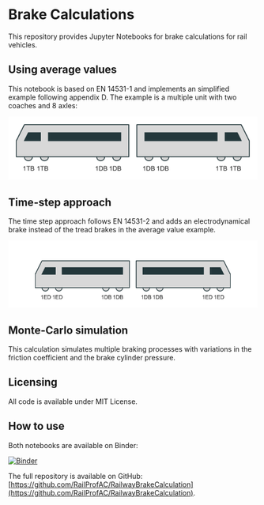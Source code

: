 # Brake Calculations

This repository provides Jupyter Notebooks for brake calculations for rail vehicles.

## Using average values

This notebook is based on EN 14531-1 and implements an simplified example following appendix D. The example is a multiple unit with two coaches and 8 axles:

![Vehicle image](xMU.png)

## Time-step approach

The time step approach follows EN 14531-2 and adds an electrodynamical brake instead of the tread brakes in the average value example.

![Vehicle image](xMU2.png)

## Monte-Carlo simulation

This calculation simulates multiple braking processes with variations in the friction coefficient and the brake cylinder pressure.

## Licensing

All code is available under MIT License.

## How to use

Both notebooks are available on Binder:

[![Binder](https://mybinder.org/badge_logo.svg)](https://mybinder.org/v2/gh/RailProfAC/RailwayBrakeCalculation/HEAD)

The full repository is available on GitHub: [https://github.com/RailProfAC/RailwayBrakeCalculation](https://github.com/RailProfAC/RailwayBrakeCalculation).
